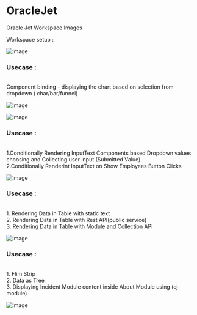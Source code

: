 # OracleJet
Oracle Jet Workspace Images

Workspace setup : 

![image](https://user-images.githubusercontent.com/73457097/97136189-774d4880-1778-11eb-9f54-5faedbe879fd.png)

<h3>Usecase :</h3><br/> Component binding - displaying the chart based on selection from dropdown ( char/bar/funnel)

![image](https://user-images.githubusercontent.com/73457097/97135867-9dbeb400-1777-11eb-80a8-134db30b1d21.png)


![image](https://user-images.githubusercontent.com/73457097/97135895-b7f89200-1777-11eb-8c8c-19991dc2833c.png)

<h3>Usecase :</h3><br/> 1.Conditionally Rendering InputText Components based Dropdown values choosing and Collecting user input (Submitted Value)<br/>
              2.Conditionally Renderint InputText on Show Employees Button Clicks<br/>

![image](https://user-images.githubusercontent.com/73457097/97135963-d9f21480-1777-11eb-9986-61c474f11356.png)

<h3>Usecase :</h3> <br/>1. Rendering Data in Table with static text <br/>
              2. Rendering Data in Table with Rest API(public service)<br/>
              3. Rendering Data in Table with Module and Collection API<br/>

![image](https://user-images.githubusercontent.com/73457097/97136033-01e17800-1778-11eb-9883-8b11a219a837.png)


<h3>Usecase :</h3> <br/> 1. Flim Strip<br/>
              2. Data as Tree<br/>
              3. Displaying Incident Module content inside About Module using (oj-module)<br/>

![image](https://user-images.githubusercontent.com/73457097/97136049-0c9c0d00-1778-11eb-840d-a57ac622cee4.png)
